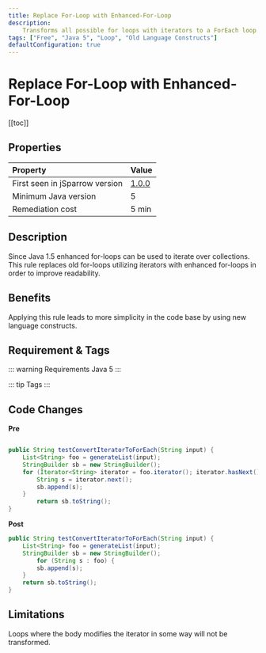 ```yaml
---
title: Replace For-Loop with Enhanced-For-Loop
description:
    Transforms all possible for loops with iterators to a ForEach loop.
tags: ["Free", "Java 5", "Loop", "Old Language Constructs"]
defaultConfiguration: true
---
```


# Replace For-Loop with Enhanced-For-Loop

[[toc]]

## Properties

| Property                        | Value |
|:------------------------------- |:----- |
| First seen in jSparrow version  | [1.0.0](/eclipse/release-notes.html#_1-0-0)   |
| Minimum Java version            | 5   |
| Remediation cost                | 5 min |

## Description

Since Java 1.5 enhanced for-loops can be used to iterate over collections. This rule replaces old for-loops utilizing iterators with enhanced for-loops in order to improve readability.       

## Benefits

Applying this rule leads to more simplicity in the code base by using new language constructs.  

## Requirement & Tags

::: warning Requirements
Java 5
:::

::: tip Tags
<TagLinks />
:::

## Code Changes

__Pre__

``` java

public String testConvertIteratorToForEach(String input) {
    List<String> foo = generateList(input);
    StringBuilder sb = new StringBuilder();
    for (Iterator<String> iterator = foo.iterator(); iterator.hasNext();) {
        String s = iterator.next();
        sb.append(s);
    }
        return sb.toString();
}
```

__Post__

``` java
public String testConvertIteratorToForEach(String input) {
    List<String> foo = generateList(input);
    StringBuilder sb = new StringBuilder();
        for (String s : foo) {
        sb.append(s);
    }
    return sb.toString();
}
```

## Limitations

Loops where the body modifies the iterator in some way will not be transformed.
